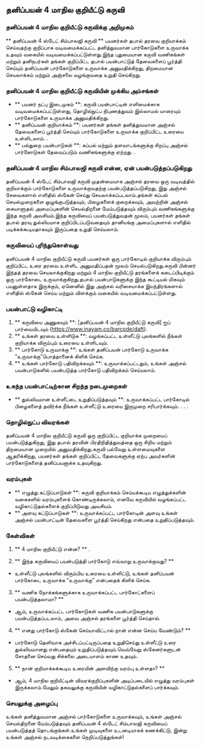 ## தனிப்பயன் 4 மாநில குறியீட்டு கருவி

### தனிப்பயன் 4 மாநில குறியீட்டு கருவிக்கு அறிமுகம்
** தனிப்பயன் 4 ஸ்டேட் சிம்பாலஜி கருவி ** பயனர்கள் தபால் தரவை குறியாக்கம் செய்வதற்கு குறிப்பாக வடிவமைக்கப்பட்ட தனித்துவமான பார்கோடுகளை உருவாக்க உதவும் வகையில் வடிவமைக்கப்பட்டுள்ளது.இந்த புதுமையான கருவி வணிகங்கள் மற்றும் தனிநபர்கள் தங்கள் குறிப்பிட்ட தபால் பயன்பாட்டுத் தேவைகளைப் பூர்த்தி செய்யும் தனிப்பயன் பார்கோடுகளை உருவாக்க அனுமதிக்கிறது, திறமையான செயலாக்கம் மற்றும் அஞ்சலை வழங்குவதை உறுதி செய்கிறது.

### தனிப்பயன் 4 மாநில குறியீட்டு கருவியின் முக்கிய அம்சங்கள்
- ** பயனர் நட்பு இடைமுகம் **: கருவி பயன்பாட்டின் எளிமைக்காக வடிவமைக்கப்பட்டுள்ளது, தொழில்நுட்ப நிபுணத்துவம் இல்லாமல் யாரையும் பார்கோடுகளை உருவாக்க அனுமதிக்கிறது.
- ** தனிப்பயன் குறியாக்கம் **: பயனர்கள் தங்கள் தனித்துவமான அஞ்சல் தேவைகளைப் பூர்த்தி செய்யும் பார்கோடுகளை உருவாக்க குறிப்பிட்ட உரையை உள்ளிடலாம்.
.
- ** பல்துறை பயன்பாடுகள் **: கப்பல் மற்றும் தளவாடங்களுக்கு சிறப்பு அஞ்சல் பார்கோடுகள் தேவைப்படும் வணிகங்களுக்கு ஏற்றது.
.

### தனிப்பயன் 4 மாநில சிம்பாலஜி கருவி என்ன, ஏன் பயன்படுத்தப்படுகிறது
தனிப்பயன் 4 ஸ்டேட் சிம்பாலஜி கருவி முதன்மையாக அஞ்சல் தரவை ஒரு வடிவத்தில் குறியாக்கும் பார்கோடுகளை உருவாக்குவதற்கு பயன்படுத்தப்படுகிறது, இது அஞ்சல் சேவைகளால் எளிதில் ஸ்கேன் செய்து செயலாக்கப்படலாம்.தங்கள் கப்பல் செயல்முறைகளை ஒழுங்குபடுத்தவும், பிழைகளைக் குறைக்கவும், அவற்றின் அஞ்சல் கையாளுதல் அமைப்புகளின் செயல்திறனை மேம்படுத்தவும் விரும்பும் வணிகங்களுக்கு இந்த கருவி அவசியம்.இந்த கருவியைப் பயன்படுத்துவதன் மூலம், பயனர்கள் தங்கள் தபால் தரவு துல்லியமாக குறிப்பிடப்படுவதையும் தானியங்கு அமைப்புகளால் எளிதில் படிக்கக்கூடியதாகவும் இருப்பதை உறுதி செய்யலாம்.

### கருவியைப் புரிந்துகொள்வது
தனிப்பயன் 4 மாநில குறியீட்டு கருவி பயனர்கள் ஒரு பார்கோடில் குறியாக்க விரும்பும் குறிப்பிட்ட உரை தரவை உள்ளிட அனுமதிப்பதன் மூலம் செயல்படுகிறது.கருவி பின்னர் இந்தத் தரவை செயலாக்குகிறது மற்றும் 4 மாநில குறியீட்டு தரங்களைக் கடைப்பிடிக்கும் ஒரு பார்கோடை உருவாக்குகிறது.தபால் பயன்பாடுகளுக்கு இந்த கூட்டியல் மிகவும் பயனுள்ளதாக இருக்கும், ஏனெனில் இது அஞ்சல் வரிசையாக்க இயந்திரங்களால் எளிதில் ஸ்கேன் செய்ய மற்றும் விளக்கும் வகையில் வடிவமைக்கப்பட்டுள்ளது.

### பயன்பாட்டு வழிகாட்டி
1. ** கருவியை அணுகவும் **: [தனிப்பயன் 4 மாநில குறியீட்டு கருவி] ஐப் பார்வையிடவும் (https://www.inayam.co/barcode/daft).
2. ** உங்கள் தரவை உள்ளிடுக **: வழங்கப்பட்ட உள்ளீட்டு புலங்களில் நீங்கள் குறியாக்க விரும்பும் உரையை உள்ளிடவும்.
3. ** பார்கோடு உருவாக்கு **: உங்கள் தனிப்பயன் பார்கோடு உருவாக்க “உருவாக்கு” ​​பொத்தானைக் கிளிக் செய்க.
4. ** உங்கள் பார்கோடு பதிவிறக்கவும் **: உருவாக்கப்பட்டதும், உங்கள் அஞ்சல் பயன்பாடுகளில் பயன்படுத்த பார்கோடு பதிவிறக்கம் செய்யலாம்.

### உகந்த பயன்பாட்டிற்கான சிறந்த நடைமுறைகள்
- ** துல்லியமான உள்ளீட்டை உறுதிப்படுத்தவும் **: உருவாக்கப்பட்ட பார்கோடில் பிழைகளைத் தவிர்க்க நீங்கள் உள்ளீட்டு உரையை இருமுறை சரிபார்க்கவும்.
.
.
.

### தொழில்நுட்ப விவரங்கள்
தனிப்பயன் 4 மாநில குறியீட்டு கருவி ஒரு குறிப்பிட்ட குறியாக்க முறையைப் பயன்படுத்துகிறது, இது தபால் தரவின் பிரதிநிதித்துவத்தை ஒரு சிறிய மற்றும் திறமையான முறையில் அனுமதிக்கிறது.கருவி பல்வேறு உள்ளமைவுகளை ஆதரிக்கிறது, பயனர்கள் தங்கள் குறிப்பிட்ட தேவைகளுக்கு ஏற்ப அவர்களின் பார்கோடுகளைத் தனிப்பயனாக்க உதவுகிறது.

### வரம்புகள்
- ** எழுத்து கட்டுப்பாடுகள் **: கருவி குறியாக்கம் செய்யக்கூடிய எழுத்துக்களின் வகைகளில் வரம்புகளைக் கொண்டிருக்கலாம், எனவே கருவியில் வழங்கப்பட்ட வழிகாட்டுதல்களைக் குறிப்பிடுவது அவசியம்.
- ** அளவு கட்டுப்பாடுகள் **: உருவாக்கப்பட்ட பார்கோடின் அளவு உங்கள் அஞ்சல் பயன்பாட்டின் தேவைகளை பூர்த்தி செய்கிறது என்பதை உறுதிப்படுத்தவும்.

### கேள்விகள்

1. ** 4 மாநில குறியீட்டு என்ன? **
.

2. ** இந்த கருவியைப் பயன்படுத்தி பார்கோடு எவ்வாறு உருவாக்குவது? **
- உள்ளீட்டு புலங்களில் விரும்பிய உரையை உள்ளிட்டு, உங்கள் தனிப்பயன் பார்கோடை உருவாக்க “உருவாக்கு” ​​என்பதைக் கிளிக் செய்க.

3. ** வணிக நோக்கங்களுக்காக உருவாக்கப்பட்ட பார்கோட்களைப் பயன்படுத்தலாமா? **
- ஆம், உருவாக்கப்பட்ட பார்கோடுகள் வணிக பயன்பாடுகளுக்கு பயன்படுத்தப்படலாம், அவை அஞ்சல் தரங்களை பூர்த்தி செய்தால்.

4. ** எனது பார்கோடு ஸ்கேன் செய்யாவிட்டால் நான் என்ன செய்ய வேண்டும்? **
- பார்கோடு தெளிவாக அச்சிடப்பட்டிருப்பதை உறுதிசெய்து உள்ளீட்டு உரை துல்லியமானது என்பதையும் உறுதிப்படுத்தவும்.வெவ்வேறு ஸ்கேனர்களுடன் சோதனை செய்வது சிக்கலை அடையாளம் காண உதவும்.

5. ** நான் குறியாக்கக்கூடிய உரையின் அளவிற்கு வரம்பு உள்ளதா? **
- ஆம், 4 மாநில குறியீட்டின் விவரக்குறிப்புகளின் அடிப்படையில் எழுத்து வரம்புகள் இருக்கலாம்.மேலும் தகவலுக்கு கருவியின் வழிகாட்டுதல்களைப் பார்க்கவும்.

### செயலுக்கு அழைப்பு
உங்கள் தனித்துவமான அஞ்சல் பார்கோடுகளை உருவாக்கவும், உங்கள் அஞ்சல் செயல்திறனை மேம்படுத்தவும் தனிப்பயன் 4 ஸ்டேட் சிம்பாலஜி கருவியைப் பயன்படுத்தத் தொடங்குங்கள்.உங்கள் முடிவுகளை உடனடியாகக் கணக்கிட்டு, இன்று உங்கள் அஞ்சல் நடவடிக்கைகளை நெறிப்படுத்துங்கள்!